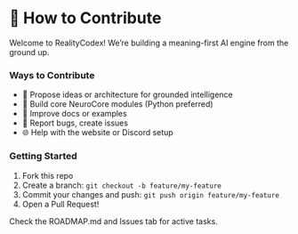 # 🤝 How to Contribute

Welcome to RealityCodex! We’re building a meaning-first AI engine from the ground up.

### Ways to Contribute
- 🧠 Propose ideas or architecture for grounded intelligence
- 🧪 Build core NeuroCore modules (Python preferred)
- 📖 Improve docs or examples
- 🐞 Report bugs, create issues
- 🌐 Help with the website or Discord setup

### Getting Started
1. Fork this repo
2. Create a branch: `git checkout -b feature/my-feature`
3. Commit your changes and push: `git push origin feature/my-feature`
4. Open a Pull Request!

Check the ROADMAP.md and Issues tab for active tasks.

